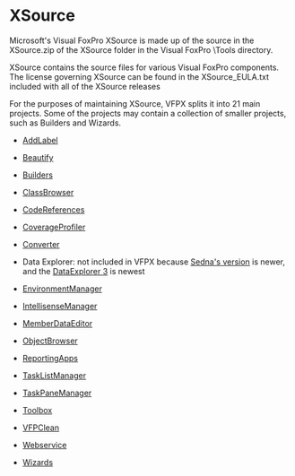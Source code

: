 # XSource

Microsoft's Visual FoxPro XSource is made up of the source in the XSource.zip of the XSource folder in the Visual FoxPro \Tools directory.

XSource contains the source files for various Visual FoxPro components. The license governing XSource can be found in the XSource_EULA.txt included with all of the XSource releases

For the purposes of maintaining XSource, VFPX splits it into 21 main projects. Some of the projects may contain a collection of smaller projects, such as Builders and Wizards.

* [AddLabel](https://github.com/VFPX/AddLabel)

* [Beautify](https://github.com/VFPX/Beautify)

* [Builders](https://github.com/VFPX/Builders)

* [ClassBrowser](https://github.com/VFPX/ClassBrowser)

* [CodeReferences](https://github.com/VFPX/CodeReferences)

* [CoverageProfiler](https://github.com/VFPX/CoverageProfiler)

* [Converter](https://github.com/VFPX/Converter)

* Data Explorer: not included in VFPX because [Sedna's version](http://github.com/VFPX/DataExplorer) is newer, and the [DataExplorer 3](http://github.com/VFPX/DataExplorer3) is newest

* [EnvironmentManager](https://github.com/VFPX/EnvironmentManager)

* [IntellisenseManager](https://github.com/VFPX/IntellisenseManager)

* [MemberDataEditor](https://github.com/VFPX/MemberDataEditor)

* [ObjectBrowser](https://github.com/VFPX/ObjectBrowser)

* [ReportingApps](https://github.com/VFPX/ReportingApps)

* [TaskListManager](https://github.com/VFPX/TaskListManager)

* [TaskPaneManager](https://github.com/VFPX/TaskPaneManager)

* [Toolbox](https://github.com/VFPX/Toolbox)

* [VFPClean](https://github.com/VFPX/VFPClean)

* [Webservice](https://github.com/VFPX/Webservice)

* [Wizards](https://github.com/VFPX/Wizards)
